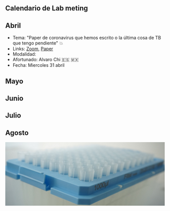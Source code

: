 ## Calendario de Lab meting


## Abril

- Tema: "Paper de coronavirus que hemos escrito o la última cosa de TB que tengo pendiente" :boom:
- Links: [Zoom](http://www.limni.net), [Paper](http://www.limni.net)
- Modalidad:
- Afortunado: Alvaro Chi :es:  :mexico:
- Fecha: Miercoles 31 abril

## Mayo

## Junio

## Julio

## Agosto

![](assets/Lab_M-4836b679.JPG)
